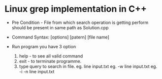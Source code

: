 # Linux grep implementation in C++

- Pre Condition - File from which search operation is getting perform should be present in same path as Solution.cpp

- Command Syntax:
   [options] [patern] [file name]
   
- Run program
   you have 3 option
   1. help - to see all valid command
   2. exit - to terminate programme.
   3. type query to search in file.
      eg. line input.txt
      eg. -w line input.txt
      eg. -i -n line input.txt
